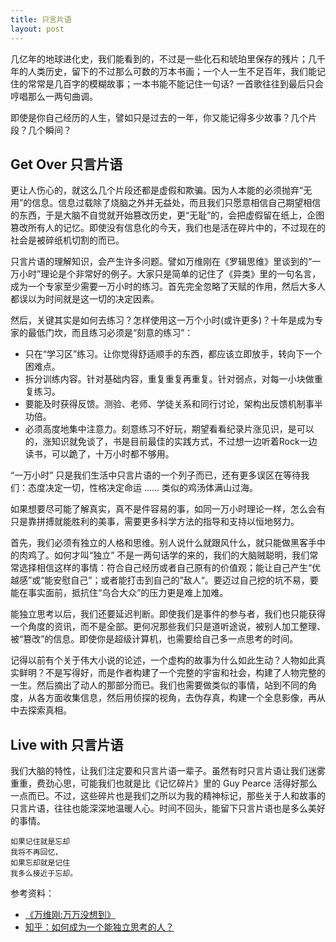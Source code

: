 ```yaml
---
title: 只言片语
layout: post
---
```


几亿年的地球进化史，我们能看到的，不过是一些化石和琥珀里保存的残片；几千年的人类历史，留下的不过那么可数的万本书画；一个人一生不足百年，我们能记住的常常是几百字的模糊故事；一本书能不能记住一句话? 一首歌往往到最后只会哼唱那么一两句曲调。

即使是你自己经历的人生，譬如只是过去的一年，你又能记得多少故事？几个片段？几个瞬间？

## Get Over 只言片语

更让人伤心的，就这么几个片段还都是虚假和欺骗。因为人本能的必须抛弃“无用”的信息。信息过载除了烧脑之外并无益处，而且我们只愿意相信自己期望相信的东西，于是大脑不自觉就开始篡改历史，更“无耻”的，会把虚假留在纸上，企图篡改所有人的记忆。即使没有信息化的今天，我们也是活在碎片中的，不过现在的社会是被碎纸机切割的而已。

只言片语的理解知识，会产生许多问题。譬如万维刚在《罗辑思维》里谈到的“一万小时”理论是个非常好的例子。大家只是简单的记住了《异类》里的一句名言，成为一个专家至少需要一万小时的练习。首先完全忽略了天赋的作用，然后大多人都误以为时间就是这一切的决定因素。

然后，关键其实是如何去练习？怎样使用这一万个小时(或许更多)？十年是成为专家的最低门坎，而且练习必须是“刻意的练习”：

* 只在“学习区”练习。让你觉得舒适顺手的东西，都应该立即放手，转向下一个困难点。
* 拆分训练内容。针对基础内容，重复重复再重复。针对弱点，对每一小块做重复练习。
* 要能及时获得反馈。测验、老师、学徒关系和同行讨论，架构出反馈机制事半功倍。
* 必须高度地集中注意力。刻意练习不好玩，期望看看纪录片涨见识，是可以的，涨知识就免谈了，书是目前最佳的实践方式，不过想一边听着Rock一边读书，可以跪了，十万小时都不够用。

“一万小时” 只是我们生活中只言片语的一个列子而已，还有更多误区在等待我们：态度决定一切，性格决定命运 ...... 类似的鸡汤体满山过海。

如果想要尽可能了解真实，真不是件容易的事，如同一万小时理论一样，怎么会有只是靠拼搏就能胜利的美事，需要更多科学方法的指导和支持以恒地努力。

首先，我们必须有独立的人格和思维。别人说什么就跟风什么，就只能做黑客手中的肉鸡了。如何才叫“独立”
不是一两句话学的来的，我们的大脑贼聪明，我们常常选择相信这样的事情：符合自己经历或者自己原有的价值观；能让自己产生“优越感”或“能安慰自己”；或者能打击到自己的”敌人“。要迈过自己挖的坑不易，要能在事实面前，抵抗住“乌合大众”的压力更是难上加难。

能独立思考以后，我们还要延迟判断。即使我们是事件的参与者，我们也只能获得一个角度的资讯，而不是全部。更何况那些我们只是道听途说，被别人加工整理、被“篡改”的信息。即使你是超级计算机，也需要给自己多一点思考的时间。

记得以前有个关于伟大小说的论述，一个虚构的故事为什么如此生动？人物如此真实鲜明？不是写得好，而是作者构建了一个完整的宇宙和社会，构建了人物完整的一生。然后摘出了动人的那部分而已。我们也需要做类似的事情，站到不同的角度，从各方面收集信息，然后用侦探的视角，去伪存真，构建一个全息影像，再从中去探索真相。

## Live with 只言片语

我们大脑的特性，让我们注定要和只言片语一辈子。虽然有时只言片语让我们迷雾重重，费劲心思，可能我们也就是比《记忆碎片》里的 Guy Pearce 活得好那么一点而已。不过，这些碎片也是我们之所以为我的精神标记，那些关于人和故事的只言片语，往往也能深深地温暖人心。时间不回头，能留下只言片语也是多么美好的事情。

```
如果记住就是忘却
我将不再回忆，
如果忘却就是记住
我多么接近于忘却。
```


参考资料：

* [《万维刚:万万没想到》](https://book.douban.com/subject/25986341/)
* [知乎：如何成为一个能独立思考的人？](https://www.zhihu.com/question/20527159)
